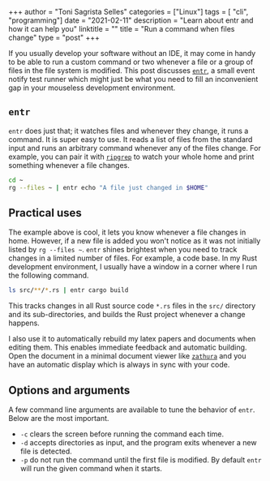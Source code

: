 +++
author = "Toni Sagrista Selles"
categories = ["Linux"]
tags = [ "cli", "programming"]
date = "2021-02-11"
description = "Learn about entr and how it can help you"
linktitle = ""
title = "Run a command when files change"
type = "post"
+++


If you usually develop your software without an IDE, it may come in handy to be able to run a custom command or two whenever a file or a group of files in the file system is modified. This post discusses [`entr`](https://github.com/eradman/entr), a small event notify test runner which might just be what you need to fill an inconvenient gap in your mouseless development environment. 

<!--more-->

## `entr`

`entr` does just that; it watches files and whenever they change, it runs a command. It is super easy to use. It reads a list of files from the standard input and runs an arbitrary command whenever any of the files change. For example, you can pair it with [`ripgrep`](https://github.com/BurntSushi/ripgrep) to watch your whole home and print something whenever a file changes.

```bash
cd ~
rg --files ~ | entr echo "A file just changed in $HOME"
```

## Practical uses

The example above is cool, it lets you know whenever a file changes in home. However, if a new file is added you won't notice as it was not initially listed by `rg --files ~`. `entr` shines brightest when you need to track changes in a limited number of files. For example, a code base. In my Rust development environment, I usually have a window in a corner where I run the following command.

```bash
ls src/**/*.rs | entr cargo build
```

This tracks changes in all Rust source code `*.rs` files in the `src/` directory and its sub-directories, and builds the Rust project whenever a change happens.

I also use it to automatically rebuild my latex papers and documents when editing them. This enables immediate feedback and automatic building. Open the document in a minimal document viewer like [`zathura`](https://pwmt.org/projects/zathura/) and you have an automatic display which is always in sync with your code.

## Options and arguments

A few command line arguments are available to tune the behavior of `entr`. Below are the most important.

- `-c` clears the screen before running the command each time.
- `-d` accepts directories as input, and the program exits whenever a new file is detected.
- `-p` do not run the command until the first file is modified. By default `entr` will run the given command when it starts.

